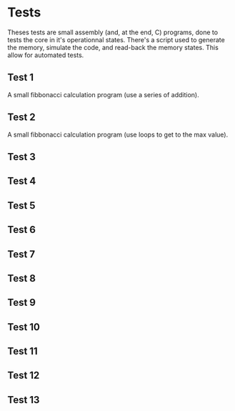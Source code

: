 # Tests

Theses tests are small assembly (and, at the end, C) programs, done to tests the core in it's operationnal states.
There's a script used to generate the memory, simulate the code, and read-back the memory states. This allow for automated tests.


## Test 1
A small fibbonacci calculation program (use a series of addition).

## Test 2
A small fibbonacci calculation program (use loops to get to the max value).

## Test 3


## Test 4

## Test 5

## Test 6

## Test 7

## Test 8

## Test 9

## Test 10

## Test 11

## Test 12

## Test 13
